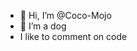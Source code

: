 - 👋 Hi, I’m @Coco-Mojo
- 👀 I’m a dog
- I like to comment on code

<!---
Coco-Mojo/Coco-Mojo is a ✨ special ✨ repository because its `README.md` (this file) appears on your GitHub profile.
You can click the Preview link to take a look at your changes.
--->
